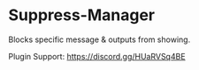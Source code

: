 # Suppress-Manager
Blocks specific message &amp; outputs from showing.

Plugin Support: https://discord.gg/HUaRVSq4BE
